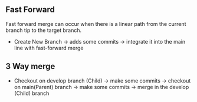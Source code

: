 ## Fast Forward
Fast forward merge can occur when there is a linear path from the current branch tip to the target branch.
- Create New Branch -> adds some commits -> integrate it into the main line with fast-forward merge

## 3 Way merge
- Checkout on develop branch (Child) -> make some commits -> checkout on main(Parent) branch -> make some commits -> merge in the develop (Child) branch
